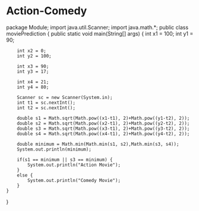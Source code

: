 # Action-Comedy
package Module;
import java.util.Scanner;
import java.math.*;
public class moviePrediction {
	public static void main(String[] args) {
		int x1 = 100;
		int y1 = 90;
		
		int x2 = 0;
		int y2 = 100;
		
		int x3 = 90;
		int y3 = 17;
		
		int x4 = 21;
		int y4 = 80;
		
		Scanner sc = new Scanner(System.in);
		int t1 = sc.nextInt();
		int t2 = sc.nextInt();
		
		double s1 = Math.sqrt(Math.pow((x1-t1), 2)+Math.pow((y1-t2), 2));
		double s2 = Math.sqrt(Math.pow((x2-t1), 2)+Math.pow((y2-t2), 2));
		double s3 = Math.sqrt(Math.pow((x3-t1), 2)+Math.pow((y3-t2), 2));
		double s4 = Math.sqrt(Math.pow((x4-t1), 2)+Math.pow((y4-t2), 2));
		
		double minimum = Math.min(Math.min(s1, s2),Math.min(s3, s4));
		System.out.println(minimum);
		
		if(s1 == minimum || s3 == minimum) {
			System.out.println("Action Movie");
		}
		else {
			System.out.println("Comedy Movie");
		}
	}
}
